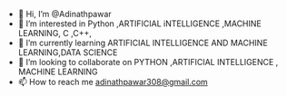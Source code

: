 - 👋 Hi, I’m @Adinathpawar
- 👀 I’m interested in Python ,ARTIFICIAL iNTELLIGENCE ,MACHINE LEARNING, C ,C++, 
- 🌱 I’m currently learning ARTIFICIAL INTELLIGENCE AND MACHINE LEARNING,DATA SCIENCE 
- 💞️ I’m looking to collaborate on PYTHON ,ARTIFICIAL INTELLIGENCE , MACHINE LEARNING
- 📫 How to reach me adinathpawar308@gmail.com

<!---
Adinathpawar/Adinathpawar is a ✨ special ✨ repository because its `README.md` (this file) appears on your GitHub profile.
You can click the Preview link to take a look at your changes.
--->
